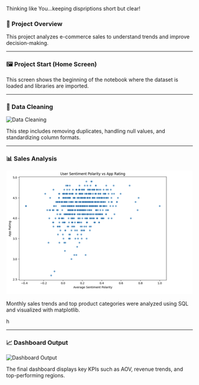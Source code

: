 Thinking like You...keeping dispriptions short but clear! 


### 📍 Project Overview    
This project analyzes e-commerce sales to understand trends and improve decision-making.











---

### 🖼️  Project Start (Home Screen)


This screen shows the beginning of the notebook where the dataset is loaded and libraries are imported.















---

### 🧹    Data Cleaning
![Data Cleaning](shedar97)

This step includes removing duplicates, handling null values, and standardizing column formats.














---

### 📊  Sales Analysis
![Sales Analysis](https://github.com/shedar97/Google-Play-store/blob/main/data%20entry%20screenshots.png/Screen%20Shot%202025-04-22%20at%2011.04.37%20PM.png?raw=true,https://github.com/shedar97/Google-Play-store/blob/main/data%20entry%20screenshots.png/Screen%20Shot%202025-04-22%20at%2011.03.38%20PM.png?raw=true,https://github.com/shedar97/Google-Play-store/blob/main/data%20entry%20screenshots.png/Screen%20Shot%202025-04-22%20at%2011.01.57%20PM.png?raw=true,https://github.com/shedar97/Google-Play-store/blob/main/data%20entry%20screenshots.png/Screen%20Shot%202025-04-22%20at%2011.02.39%20PM.png?raw=true,https://github.com/shedar97/Google-Play-store/blob/main/data%20entry%20screenshots.png/Screen%20Shot%202025-04-22%20at%2011.05.22%20PM.png?raw=true)

Monthly sales trends and top product categories were analyzed using SQL and visualized with matplotlib.



h














---

### 📈  Dashboard Output
![Dashboard Output](images/dashboard.png)

The final dashboard displays key KPIs such as AOV, revenue trends, and top-performing regions.






















